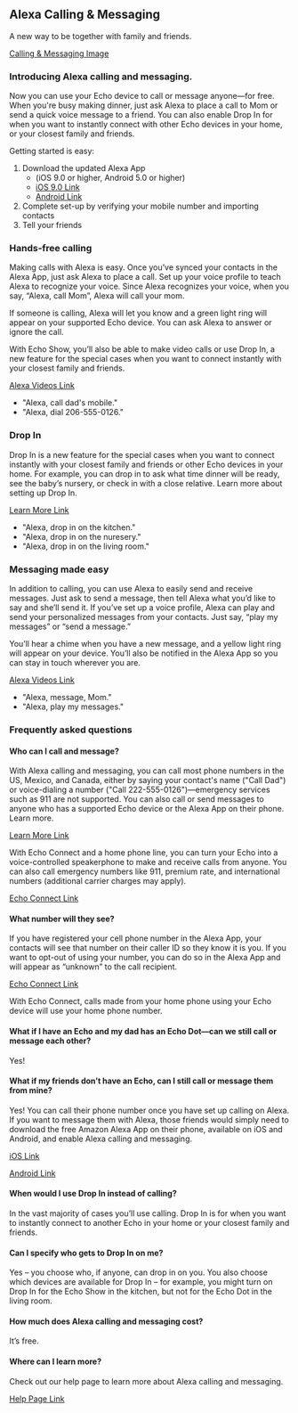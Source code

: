 ## Alexa Calling & Messaging
A new way to be together with family and friends.

[Calling & Messaging Image](https://images-na.ssl-images-amazon.com/images/G/01/kindle/merch/2017/ECHO/ALEXA/05042017070182/05072017070182/AUG_C_header._V511509115_.jpg "Calling & Messaging")

### Introducing Alexa calling and messaging. 
Now you can use your Echo device to call or message anyone—for free. When you're busy making dinner, just ask Alexa to place a call to Mom or send a quick voice message to a friend. You can also enable Drop In for when you want to instantly connect with other Echo devices in your home, or your closest family and friends.

Getting started is easy:
1. Download the updated Alexa App
    - (iOS 9.0 or higher, Android 5.0 or higher)
    - [iOS 9.0 Link](https://itunes.apple.com/us/app/amazon-echo/id944011620)
    - [Android Link](https://play.google.com/store/apps/details?id=com.amazon.dee.app)
2. Complete set-up by verifying your mobile number and importing contacts
3. Tell your friends


### Hands-free calling
Making calls with Alexa is easy. Once you’ve synced your contacts in the Alexa App, just ask Alexa to place a call. Set up your voice profile to teach Alexa to recognize your voice. Since Alexa recognizes your voice, when you say, “Alexa, call Mom”, Alexa will call your mom.

If someone is calling, Alexa will let you know and a green light ring will appear on your supported Echo device. You can ask Alexa to answer or ignore the call.

With Echo Show, you’ll also be able to make video calls or use Drop In, a new feature for the special cases when you want to connect instantly with your closest family and friends.

[Alexa Videos Link](https://www.youtube.com/channel/UCz2-0uvBJt-AwoiFSyMb_yQ)
- "Alexa, call dad's mobile."
- "Alexa, dial 206-555-0126."

### Drop In
Drop In is a new feature for the special cases when you want to connect instantly with your closest family and friends or other Echo devices in your home. For example, you can drop in to ask what time dinner will be ready, see the baby’s nursery, or check in with a close relative. Learn more about setting up Drop In.

[Learn More Link](https://www.amazon.com/gp/help/customer/display.html/?nodeId=202153130)
- "Alexa, drop in on the kitchen."
- "Alexa, drop in on the nuresery."
- "Alexa, drop in on the living room."

### Messaging made easy
In addition to calling, you can use Alexa to easily send and receive messages. Just ask to send a message, then tell Alexa what you’d like to say and she’ll send it. If you’ve set up a voice profile, Alexa can play and send your personalized messages from your contacts. Just say, “play my messages” or “send a message.”

You’ll hear a chime when you have a new message, and a yellow light ring will appear on your device. You’ll also be notified in the Alexa App so you can stay in touch wherever you are.

[Alexa Videos Link](https://www.youtube.com/channel/UCz2-0uvBJt-AwoiFSyMb_yQ)
- "Alexa, message, Mom."
- "Alexa, play my messages."

### Frequently asked questions
#### Who can I call and message?
With Alexa calling and messaging, you can call most phone numbers in the US, Mexico, and Canada, either by saying your contact's name ("Call Dad") or voice-dialing a number ("Call 222-555-0126")—emergency services such as 911 are not supported. You can also call or send messages to anyone who has a supported Echo device or the Alexa App on their phone. Learn more.

[Learn More Link](https://www.amazon.com/gp/help/customer/display.html/?nodeId=201602230)

With Echo Connect and a home phone line, you can turn your Echo into a voice-controlled speakerphone to make and receive calls from anyone. You can also call emergency numbers like 911, premium rate, and international numbers (additional carrier charges may apply).

[Echo Connect Link](https://www.amazon.com/dp/product/B074TTVQYP)

#### What number will they see?
If you have registered your cell phone number in the Alexa App, your contacts will see that number on their caller ID so they know it is you. If you want to opt-out of using your number, you can do so in the Alexa App and will appear as “unknown” to the call recipient.

[Echo Connect Link](https://www.amazon.com/dp/product/B074TTVQYP)

With Echo Connect, calls made from your home phone using your Echo device will use your home phone number.

#### What if I have an Echo and my dad has an Echo Dot—can we still call or message each other?
Yes!

#### What if my friends don’t have an Echo, can I still call or message them from mine?
Yes! You can call their phone number once you have set up calling on Alexa. If you want to message them with Alexa, those friends would simply need to download the free Amazon Alexa App on their phone, available on iOS and Android, and enable Alexa calling and messaging.

[iOS Link](https://itunes.apple.com/us/app/amazon-echo/id944011620)

[Android Link](https://play.google.com/store/apps/details?id=com.amazon.dee.app)

#### When would I use Drop In instead of calling?
In the vast majority of cases you’ll use calling. Drop In is for when you want to instantly connect to another Echo in your home or your closest family and friends.

#### Can I specify who gets to Drop In on me?
Yes – you choose who, if anyone, can drop in on you. You also choose which devices are available for Drop In – for example, you might turn on Drop In for the Echo Show in the kitchen, but not for the Echo Dot in the living room.

#### How much does Alexa calling and messaging cost?
It’s free.

#### Where can I learn more?
Check out our help page to learn more about Alexa calling and messaging.

[Help Page Link](https://www.amazon.com/gp/help/customer/display.html/?nodeId=202136140)